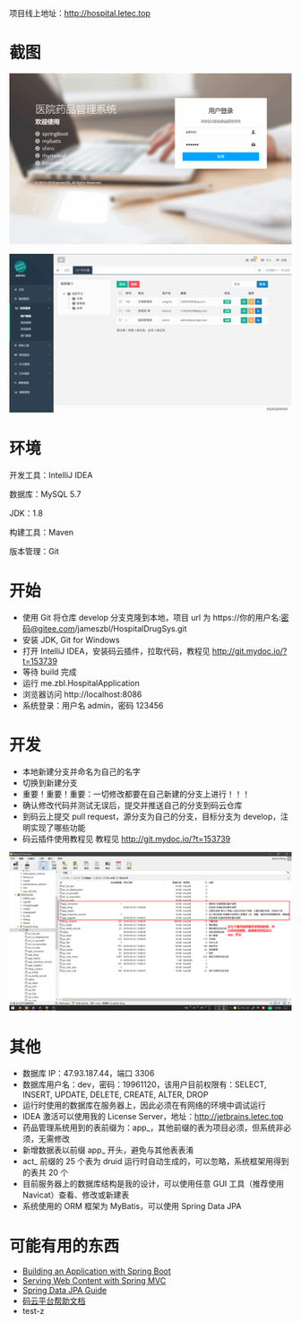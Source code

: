 项目线上地址：http://hospital.letec.top

# 截图

![用户登录](screenshot/login.png)

![后台主页](screenshot/user_man.png)

# 环境


开发工具：IntelliJ IDEA

数据库：MySQL 5.7

JDK：1.8

构建工具：Maven

版本管理：Git

# 开始

- 使用 Git 将仓库 develop 分支克隆到本地，项目 url 为 https://你的用户名:密码@gitee.com/jameszbl/HospitalDrugSys.git
- 安装 JDK, Git for Windows
- 打开 IntelliJ IDEA，安装码云插件，拉取代码，教程见 http://git.mydoc.io/?t=153739
- 等待 build 完成
- 运行 me.zbl.HospitalApplication
- 浏览器访问 http://localhost:8086
- 系统登录：用户名 admin，密码 123456

# 开发

- 本地新建分支并命名为自己的名字
- 切换到新建分支
- 重要！重要！重要：一切修改都要在自己新建的分支上进行！！！
- 确认修改代码并测试无误后，提交并推送自己的分支到码云仓库
- 到码云上提交 pull request，源分支为自己的分支，目标分支为 develop，注明实现了哪些功能
- 码云插件使用教程见 教程见 http://git.mydoc.io/?t=153739

![数据库](screenshot/db.png)


# 其他

- 数据库 IP：47.93.187.44，端口 3306
- 数据库用户名：dev，密码：19961120，该用户目前权限有：SELECT, INSERT, UPDATE, DELETE, CREATE, ALTER, DROP
- 运行时使用的数据库在服务器上，因此必须在有网络的环境中调试运行
- IDEA 激活可以使用我的 License Server，地址：http://jetbrains.letec.top
- 药品管理系统用到的表前缀为：app_，其他前缀的表为项目必须，但系统非必须，无需修改
- 新增数据表以前缀 app_ 开头，避免与其他表表淆
- act_ 前缀的 25 个表为 druid 运行时自动生成的，可以忽略，系统框架用得到的表共 20 个
- 目前服务器上的数据库结构是我的设计，可以使用任意 GUI 工具（推荐使用 Navicat）查看、修改或新建表
- 系统使用的 ORM 框架为 MyBatis，可以使用 Spring Data JPA



# 可能有用的东西

- [Building an Application with Spring Boot](https://spring.io/guides/gs/spring-boot/)
- [Serving Web Content with Spring MVC](https://spring.io/guides/gs/serving-web-content/)
- [Spring Data JPA Guide](https://spring.io/guides/gs/accessing-data-jpa/)
- [码云平台帮助文档](http://git.mydoc.io/)
- test-z

